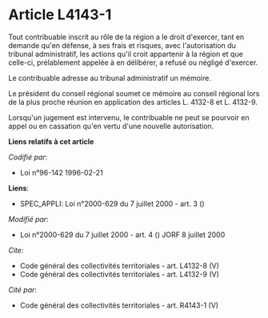 # Article L4143-1

Tout contribuable inscrit au rôle de la région a le droit d'exercer, tant en demande qu'en défense, à ses frais et risques,
avec l'autorisation du tribunal administratif, les actions qu'il croit appartenir à la région et que celle-ci, prélablement
appelée à en délibérer, a refusé ou négligé d'exercer. 

Le contribuable adresse au tribunal administratif un mémoire. 

Le président du conseil régional soumet ce mémoire au conseil régional lors de la plus proche réunion en application des
articles L. 4132-8 et L. 4132-9. 

Lorsqu'un jugement est intervenu, le contribuable ne peut se pourvoir en appel ou en cassation qu'en vertu d'une nouvelle
autorisation.

**Liens relatifs à cet article**

_Codifié par_:

  - Loi n°96-142 1996-02-21

**Liens**:

  - SPEC_APPLI: Loi n°2000-629 du 7 juillet 2000 - art. 3 ()

_Modifié par_:

  - Loi n°2000-629 du 7 juillet 2000 - art. 4 () JORF 8 juillet 2000

_Cite_:

  - Code général des collectivités territoriales - art. L4132-8 (V)
  - Code général des collectivités territoriales - art. L4132-9 (V)

_Cité par_:

  - Code général des collectivités territoriales - art. R4143-1 (V)
